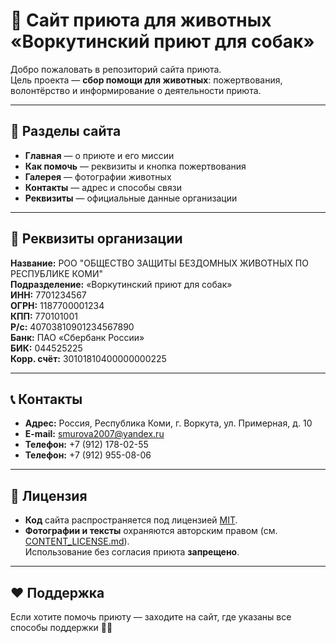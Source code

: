 # 🐾 Сайт приюта для животных «Воркутинский приют для собак»

Добро пожаловать в репозиторий сайта приюта.  
Цель проекта — **сбор помощи для животных**: пожертвования, волонтёрство и информирование о деятельности приюта.  

---

## 📌 Разделы сайта
- **Главная** — о приюте и его миссии  
- **Как помочь** — реквизиты и кнопка пожертвования  
- **Галерея** — фотографии животных  
- **Контакты** — адрес и способы связи  
- **Реквизиты** — официальные данные организации  

---

## 🧾 Реквизиты организации

**Название:** РОО "ОБЩЕСТВО ЗАЩИТЫ БЕЗДОМНЫХ ЖИВОТНЫХ ПО РЕСПУБЛИКЕ КОМИ"  
**Подразделение:** «Воркутинский приют для собак»  
**ИНН:** 7701234567  
**ОГРН:** 1187700001234  
**КПП:** 770101001  
**Р/с:** 40703810901234567890  
**Банк:** ПАО «Сбербанк России»  
**БИК:** 044525225  
**Корр. счёт:** 30101810400000000225  

---

## 📞 Контакты

- **Адрес:** Россия, Республика Коми, г. Воркута, ул. Примерная, д. 10  
- **E-mail:** smurova2007@yandex.ru  
- **Телефон:** +7 (912) 178-02-55  
- **Телефон:** +7 (912) 955-08-06  

---

## 📜 Лицензия
- **Код** сайта распространяется под лицензией [MIT](./LICENSE).  
- **Фотографии и тексты** охраняются авторским правом (см. [CONTENT_LICENSE.md](./CONTENT_LICENSE.md)).  
  Использование без согласия приюта **запрещено**.  

---

## ❤️ Поддержка
Если хотите помочь приюту — заходите на сайт, где указаны все способы поддержки 🐶🐱  

